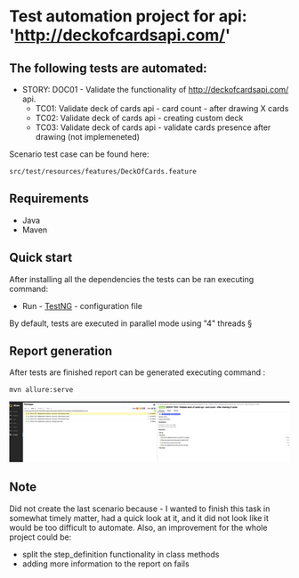 Test automation project for api: 'http://deckofcardsapi.com/'
=======================================

The following tests are automated:
----------------------------------

- STORY: DOC01 - Validate the functionality of http://deckofcardsapi.com/ api.
    - TC01: Validate deck of cards api - card count - after drawing X cards
    - TC02: Validate deck of cards api - creating custom deck
    - TC03: Validate deck of cards api - validate cards presence after drawing (not implemeneted)


Scenario test case can be found here:
```
src/test/resources/features/DeckOfCards.feature
```

Requirements
-------------
- Java
- Maven

Quick start
-------------

After installing all the dependencies the tests can be ran executing command:

- Run - [TestNG](TestNg.xml) - configuration file

By default, tests are executed in parallel mode using "4" threads
§

Report generation
-------------

After tests are finished report can be generated executing command :
```maven
mvn allure:serve
```

![plot](./src/test/resources/report_preview.png)


Note
---------------
Did not create the last scenario because - I wanted to finish this task in somewhat timely matter, had 
a quick look at it, and it did not look like it would be too difficult to automate. 
Also, an improvement for the whole project could be:
- split the step_definition functionality in class methods
- adding more information to the report on fails 


